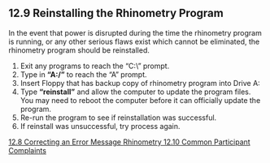 ## 12.9 Reinstalling the Rhinometry Program

In the event that power is disrupted during the time the rhinometry program is running, or any other serious flaws exist which cannot be eliminated, the rhinometry program should be reinstalled.

1. Exit any programs to reach the “C:\” prompt.
2. Type in **“A:/”** to reach the “A” prompt.
3. Insert Floppy that has backup copy of rhinometry program into Drive A:
4. Type **“reinstall”** and allow the computer to update the program files.  You may need to reboot the computer before it can officially update the program.
5. Re-run the program to see if reinstallation was successful.
6. If reinstall was unsuccessful, try process again.


<div class="center">
<div class="btn-group">
  <a href=":pages_path:/manuals/rhinometry/12-08-correcting-an-error.md" class="btn btn-default">
    <span class="glyphicon glyphicon-chevron-left"></span>
    12.8 Correcting an Error Message
  </a>

  <a href=":pages_path:/manuals/rhinometry" class="btn btn-default">
    <span class="glyphicon glyphicon-chevron-up"></span>
    Rhinometry
  </a>

  <a href=":pages_path:/manuals/rhinometry/12-10-ppt-complaints.md" class="btn btn-success">
    12.10 Common Participant Complaints
    <span class="glyphicon glyphicon-chevron-right"></span>
  </a>
</div>
</div>

